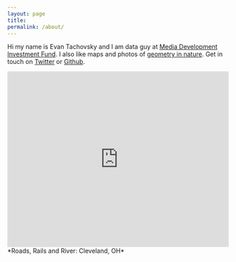 ```yaml
---
layout: page
title: 
permalink: /about/
---
```


Hi my name is Evan Tachovsky and I am data guy at  <a href = "http://www.mdif.org/" target = "_blank"> Media Development Investment Fund</a>. I also like maps and photos of [geometry in nature](http://etachov.github.io/other/2016/02/20/ice-hike/). Get in touch on [Twitter](https://twitter.com/EvanTachovsky) or [Github](https://github.com/etachov).


<iframe width='100%' height='400px' frameBorder='0' src='https://a.tiles.mapbox.com/v4/thac.kphl967o/zoomwheel.html?access_token=pk.eyJ1IjoidGhhYyIsImEiOiJtOEgxY1c0In0.R0lZZADkH3i5mGKRgpXw0g'></iframe>
*Roads, Rails and River: Cleveland, OH*

